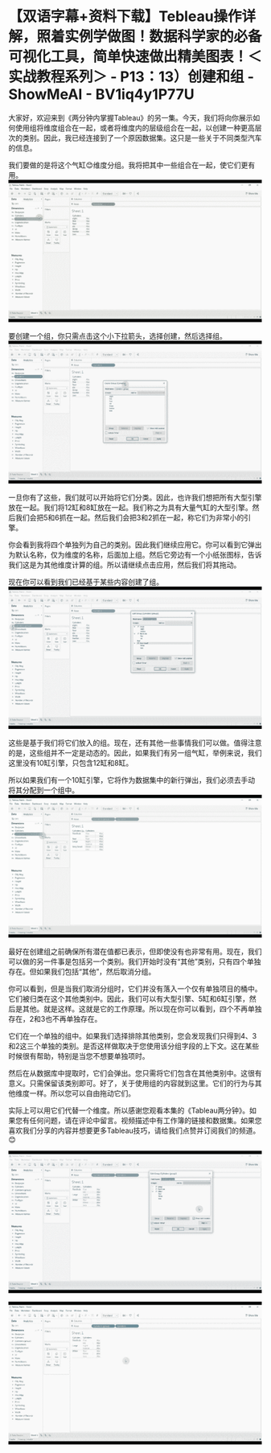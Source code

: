 # 【双语字幕+资料下载】Tebleau操作详解，照着实例学做图！数据科学家的必备可视化工具，简单快速做出精美图表！＜实战教程系列＞ - P13：13）创建和组 - ShowMeAI - BV1iq4y1P77U

大家好，欢迎来到《两分钟内掌握Tableau》的另一集。今天，我们将向你展示如何使用组将维度组合在一起，或者将维度内的层级组合在一起，以创建一种更高层次的类别。因此，我已经连接到了一个原因数据集。这只是一些关于不同类型汽车的信息。

我们要做的是将这个气缸😊维度分组。我将把其中一些组合在一起，使它们更有用。![](img/d1d1ac086f0a048b3160080e3ac28376_1.png)

要创建一个组，你只需点击这个小下拉箭头，选择创建，然后选择组。![](img/d1d1ac086f0a048b3160080e3ac28376_3.png)

一旦你有了这些，我们就可以开始将它们分类。因此，也许我们想把所有大型引擎放在一起。我们将12缸和8缸放在一起。我们称之为具有大量气缸的大型引擎。然后我们会把5和6抓在一起。然后我们会把3和2抓在一起，称它们为非常小的引擎。

你会看到我将四个单独列为自己的类别。因此我们继续应用它。你可以看到它弹出为默认名称，仅为维度的名称，后面加上组。然后它旁边有一个小纸张图标，告诉我们这是为其他维度计算的组。所以请继续点击应用，然后我们将其拖动。

现在你可以看到我们已经基于某些内容创建了组。![](img/d1d1ac086f0a048b3160080e3ac28376_5.png)

这些是基于我们将它们放入的组。现在，还有其他一些事情我们可以做。值得注意的是，这些组并不一定是动态的。因此，如果我们有另一组气缸，举例来说，我们这里没有10缸引擎，只包含12缸和8缸。

所以如果我们有一个10缸引擎，它将作为数据集中的新行弹出，我们必须去手动将其分配到一个组中。![](img/d1d1ac086f0a048b3160080e3ac28376_7.png)

最好在创建组之前确保所有潜在值都已表示，但即使没有也非常有用。现在，我们可以做的另一件事是包括另一个类别。我们开始时没有“其他”类别，只有四个单独存在。但如果我们包括“其他”，然后取消分组。

你可以看到，但是当我们取消分组时，它们并没有落入一个仅有单独项目的桶中。它们被归类在这个其他类别中。因此，我们可以有大型引擎、5缸和6缸引擎，然后是其他。就是这样。这就是它的工作原理。所以现在你可以看到，四个不再单独存在，2和3也不再单独存在。

它们在一个单独的组中。如果我们选择排除其他类别，您会发现我们只得到4、3和2这三个单独的类别。是否这样做取决于您使用该分组字段的上下文。这在某些时候很有帮助，特别是当您不想要单独项时。

然后在从数据库中提取时，它们会弹出。您只需将它们包含在其他类别中。这很有意义。只需保留该类别即可。好了，关于使用组的内容就到这里。它们的行为与其他维度一样。所以您可以自由拖动它们。

实际上可以用它们代替一个维度。所以感谢您观看本集的《Tableau两分钟》。如果您有任何问题，请在评论中留言。视频描述中有工作簿的链接和数据集。如果您喜欢我们分享的内容并想要更多Tableau技巧，请给我们点赞并订阅我们的频道。😊

![](img/d1d1ac086f0a048b3160080e3ac28376_9.png)

![](img/d1d1ac086f0a048b3160080e3ac28376_10.png)
